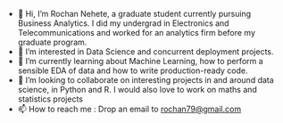 - 👋 Hi, I’m Rochan Nehete, a graduate student currently pursuing Business Analytics. I did my undergrad in Electronics and Telecommunications and worked for an analytics firm before my graduate program.
- 👀 I’m interested in Data Science and concurrent deployment projects.
- 🌱 I’m currently learning about Machine Learning, how to perform a sensible EDA of data and how to write production-ready code. 
- 💞️ I’m looking to collaborate on interesting projects in and around data science, in Python and R. I would also love to work on maths and statistics projects
- 📫 How to reach me : Drop an email to rochan79@gmail.com

<!---
Rochan79/Rochan79 is a ✨ special ✨ repository because its `README.md` (this file) appears on your GitHub profile.
You can click the Preview link to take a look at your changes.
--->
